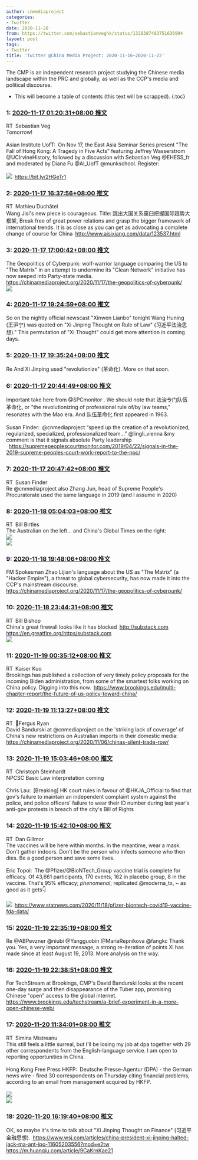 ```yaml
---
author: cnmediaproject
categories:
- Twitter
date: 2020-11-20
from: https://twitter.com/sebastianveghk/status/1328387483751636994
layout: post
tags:
- Twitter
title: 'Twitter @China Media Project: 2020-11-16~2020-11-22'
---
```


The CMP is an independent research project studying the Chinese media landscape within the PRC and globally, as well as the CCP's media and political discourse. 

* This will become a table of contents (this text will be scrapped).
{:toc}

### 1: [2020-11-17 01:20:31+08:00 推文](https://twitter.com/sebastianveghk/status/1328387483751636994)

RT Sebastian Veg<br>Tomorrow!<br><br>Asian Institute UofT: On Nov 17, the East Asia Seminar Series present "The Fall of Hong Kong: A Tragedy in Five Acts" featuring Jeffrey Wasserstrom @UCIrvineHistory, followed by a discussion with Sebastian Veg @EHESS_fr and moderated by Diana Fu @AI_UofT @munkschool. Register:<br><br><img style src="https://pbs.twimg.com/media/EmjO6sCU8AIsMAr?format=jpg&name=orig" referrerpolicy="no-referrer"> <a href="https://bit.ly/2HGeTr1" target="_blank" rel="noopener noreferrer">https://bit.ly/2HGeTr1</a>

### 2: [2020-11-17 16:37:56+08:00 推文](https://twitter.com/mtdtl/status/1328618361803202561)

RT Mathieu Duchâtel<br>Wang Jisi's new piece is courageous. Title: 跳出大国关系窠臼把握国际趋势大框架, Break free of great power relations and grasp the bigger framework of international trends. It is as close as you can get as advocating a complete change of course for China <a href="http://www.aisixiang.com/data/123537.html" target="_blank" rel="noopener noreferrer">http://www.aisixiang.com/data/123537.html</a>

### 3: [2020-11-17 17:00:42+08:00 推文](https://twitter.com/cnmediaproject/status/1328624089284681728)

The Geopolitics of Cyberpunk: wolf-warrior language comparing the US to "The Matrix" in an attempt to undermine its "Clean Network" initiative has now seeped into Party-state media. <a href="https://chinamediaproject.org/2020/11/17/the-geopolitics-of-cyberpunk/" target="_blank" rel="noopener noreferrer">https://chinamediaproject.org/2020/11/17/the-geopolitics-of-cyberpunk/</a><br><img style src="https://pbs.twimg.com/media/EnA4icIXcAAxymE?format=jpg&name=orig" referrerpolicy="no-referrer">

### 4: [2020-11-17 19:24:59+08:00 推文](https://twitter.com/cnmediaproject/status/1328660402041982976)

So on the nightly official newscast "Xinwen Lianbo" tonight Wang Huning (王沪宁) was quoted on "Xi Jinping Thought on Rule of Law" (习近平法治思想)." This permutation of "Xi Thought" could get more attention in coming days.

### 5: [2020-11-17 19:35:24+08:00 推文](https://twitter.com/cnmediaproject/status/1328663022169157633)

Re And Xi Jinping used "revolutionize" (革命化). More on that soon.

### 6: [2020-11-17 20:44:49+08:00 推文](https://twitter.com/cnmediaproject/status/1328680492762337285)

Important take here from @SPCmonitor . We should note that 法治专门队伍革命化, or "the revolutionizing of professional rule of/by law teams," resonates with the Mao era. And 队伍革命化 first appeared in 1963.<br><br>Susan Finder: @cnmediaproject “speed up the creation of a revolutionized, regularized, specialized, professionalized team...”  @lingli_vienna &my comment is that it signals absolute Party leadership<br> <a href="https://supremepeoplescourtmonitor.com/2019/04/22/signals-in-the-2019-supreme-peoples-court-work-report-to-the-npc/" target="_blank" rel="noopener noreferrer">https://supremepeoplescourtmonitor.com/2019/04/22/signals-in-the-2019-supreme-peoples-court-work-report-to-the-npc/</a>

### 7: [2020-11-17 20:47:42+08:00 推文](https://twitter.com/SPCmonitor/status/1328681215335960576)

RT Susan Finder<br>Re @cnmediaproject also Zhang Jun, head of Supreme People's Procuratorate used the same language in 2019 (and I assume in 2020)

### 8: [2020-11-18 05:04:03+08:00 推文](https://twitter.com/billbirtles/status/1328806127245488128)

RT Bill Birtles<br>The Australian on the left... and China's Global Times on the right:<br><img style src="https://pbs.twimg.com/media/EnDd_x6VEAE5EZ4?format=jpg&name=orig" referrerpolicy="no-referrer"><br><img style src="https://pbs.twimg.com/media/EnDeBRFVoAAsf_H?format=jpg&name=orig" referrerpolicy="no-referrer">

### 9: [2020-11-18 19:48:06+08:00 推文](https://twitter.com/cnmediaproject/status/1329028607054925829)

FM Spokesman Zhao Lijian's language about the US as "The Matrix" (a "Hacker Empire"), a threat to global cybersecurity, has now made it into the CCP's mainstream discourse. <a href="https://chinamediaproject.org/2020/11/17/the-geopolitics-of-cyberpunk/" target="_blank" rel="noopener noreferrer">https://chinamediaproject.org/2020/11/17/the-geopolitics-of-cyberpunk/</a>

### 10: [2020-11-18 23:44:31+08:00 推文](https://twitter.com/niubi/status/1329088101797437442)

RT Bill Bishop<br>China's great firewall looks like it has blocked <a href="http://substack.com/" target="_blank" rel="noopener noreferrer">http://substack.com</a> <a href="https://en.greatfire.org/https/substack.com" target="_blank" rel="noopener noreferrer">https://en.greatfire.org/https/substack.com</a><br><img style src="https://pbs.twimg.com/media/EnHee7HVgAMSg68?format=jpg&name=orig" referrerpolicy="no-referrer">

### 11: [2020-11-19 00:35:12+08:00 推文](https://twitter.com/KaiserKuo/status/1329100859163205634)

RT Kaiser Kuo<br>Brookings has published a collection of very timely policy proposals for the incoming Biden administration, from some of the smartest folks working on China policy. Digging into this now. <a href="https://www.brookings.edu/multi-chapter-report/the-future-of-us-policy-toward-china/" target="_blank" rel="noopener noreferrer">https://www.brookings.edu/multi-chapter-report/the-future-of-us-policy-toward-china/</a>

### 12: [2020-11-19 11:13:27+08:00 推文](https://twitter.com/fryan/status/1329261479829245952)

RT 💯Fergus Ryan<br>David Bandurski at @cnmediaproject on the 'striking lack of coverage' of China's new restrictions on Australian imports in their domestic media: <a href="https://chinamediaproject.org/2020/11/06/chinas-silent-trade-row/" target="_blank" rel="noopener noreferrer">https://chinamediaproject.org/2020/11/06/chinas-silent-trade-row/</a>

### 13: [2020-11-19 15:03:46+08:00 推文](https://twitter.com/hcsteinhardt/status/1329319438273957888)

RT Christoph Steinhardt<br>NPCSC Basic Law interpretation coming<br><br>Chris Lau: [Breaking] HK court rules in favour of @HKJA_Official to find that gov's failure to maintain an independent complaint system against the police, and police officers' failure to wear their ID number during last year's anti-gov protests in breach of the city's Bill of Rights<br>

### 14: [2020-11-19 15:42:10+08:00 推文](https://twitter.com/dangillmor/status/1329329102445166592)

RT Dan Gillmor<br>The vaccines will be here within months. In the meantime, wear a mask. Don't gather indoors. Don't be the person who infects someone who then dies. Be a good person and save some lives.<br><br>Eric Topol: The @Pfizer/@BioNTech_Group vaccine trial is complete for efficacy. Of 43,661 participants, 170 events, 162 in placebo group, 8 in the vaccine. That's 95% efficacy; *phenomenal*; replicated @moderna_tx, ~ as good as it gets👇<br><br><img style src="https://pbs.twimg.com/media/EnG7bEkVcAcpJge?format=jpg&name=orig" referrerpolicy="no-referrer"> <a href="https://www.statnews.com/2020/11/18/pfizer-biontech-covid19-vaccine-fda-data/" target="_blank" rel="noopener noreferrer">https://www.statnews.com/2020/11/18/pfizer-biontech-covid19-vaccine-fda-data/</a>

### 15: [2020-11-19 22:35:19+08:00 推文](https://twitter.com/cnmediaproject/status/1329433075583954948)

Re @ABPevzner @niubi @Yangguobin @MariaRepnikova @fangkc Thank you. Yes, a very important message, a strong re-iteration of points Xi has made since at least August 19, 2013. More analysis on the way.

### 16: [2020-11-19 22:38:51+08:00 推文](https://twitter.com/cnmediaproject/status/1329433964151533570)

For TechStream at Brookings, CMP's David Bandurski looks at the recent one-day surge and then disappearance of the Tuber app, promising Chinese "open" access to the global internet. <a href="https://www.brookings.edu/techstream/a-brief-experiment-in-a-more-open-chinese-web/" target="_blank" rel="noopener noreferrer">https://www.brookings.edu/techstream/a-brief-experiment-in-a-more-open-chinese-web/</a>

### 17: [2020-11-20 11:34:01+08:00 推文](https://twitter.com/SiminaMistreanu/status/1329629039993077760)

RT Simina Mistreanu<br>This still feels a little surreal, but I'll be losing my job at dpa together with 29 other correspondents from the English-language service. I am open to reporting opportunities in China.<br><br>Hong Kong Free Press HKFP: Deutsche Presse-Agentur (DPA) - the German news wire - fired 30 correspondents on Thursday citing financial problems, according to an email from management acquired by HKFP.<br><br><img style src="https://pbs.twimg.com/media/EnMcX-2XMAEgxrL?format=jpg&name=orig" referrerpolicy="no-referrer"><br><img style src="https://pbs.twimg.com/media/EnMcYt0W4AMIKYA?format=jpg&name=orig" referrerpolicy="no-referrer">

### 18: [2020-11-20 16:19:40+08:00 推文](https://twitter.com/cnmediaproject/status/1329700927184515072)

OK, so maybe it's time to talk about "Xi Jinping Thought on Finance" (习近平金融思想). <a href="https://www.wsj.com/articles/china-president-xi-jinping-halted-jack-ma-ant-ipo-11605203556?mod=e2tw" target="_blank" rel="noopener noreferrer">https://www.wsj.com/articles/china-president-xi-jinping-halted-jack-ma-ant-ipo-11605203556?mod=e2tw</a> <a href="https://m.huanqiu.com/article/9CaKrnKae21" target="_blank" rel="noopener noreferrer">https://m.huanqiu.com/article/9CaKrnKae21</a>

